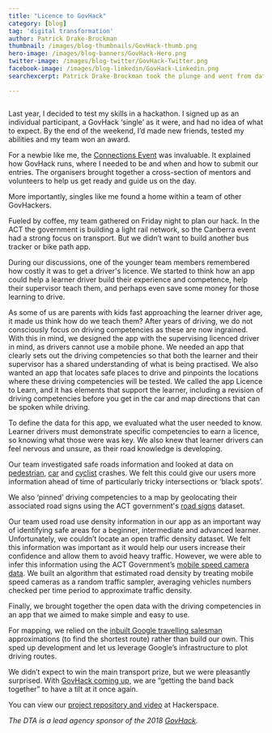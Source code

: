```yaml
---
title: "Licence to GovHack"
category: [blog]
tag: 'digital transformation'
author: Patrick Drake-Brockman
thumbnail: /images/blog-thumbnails/GovHack-thumb.png
hero-image: /images/blog-banners/GovHack-Hero.png
twitter-image: /images/blog-twitter/GovHack-Twitter.png
facebook-image: /images/blog-linkedin/GovHack-Linkedin.png
searchexcerpt: Patrick Drake-Brockman took the plunge and went from data analyst to hackathon contestant. He shares his GovHack experience working on a solution to help learner drivers get their licence more easily, using open data.

---
```

<figure>
  <img src="{{ site.url }}{{ site.baseurl }}{{ page.hero-image }}" alt=""/><br />
</figure>

Last year, I decided to test my skills in a hackathon. I signed up as an individual participant, a GovHack ‘single’ as it were, and had no idea of what to expect. By the end of the weekend, I’d made new friends, tested my abilities and my team won an award.

For a newbie like me, the [Connections Event](https://2018.hackerspace.govhack.org/connections) was invaluable. It explained how GovHack runs, where I needed to be and when and how to submit our entries. The organisers brought together a cross-section of mentors and volunteers to help us get ready and guide us on the day.

More importantly, singles like me found a home within a team of other GovHackers.

Fueled by coffee, my team gathered on Friday night to plan our hack. In the ACT the government is building a light rail network, so the Canberra event had a strong focus on transport. But we didn’t want to build another bus tracker or bike path app.

During our discussions, one of the younger team members remembered how costly it was to get a driver's licence. We started to think how an app could help a learner driver build their experience and competence, help their supervisor teach them, and perhaps even save some money for those learning to drive.

As some of us are parents with kids fast approaching the learner driver age, it made us think how do we teach them? After years of driving, we do not consciously focus on driving competencies as these are now ingrained. With this in mind, we designed the app with the supervising licenced driver in mind, as drivers cannot use a mobile phone. We needed an app that clearly sets out the driving competencies so that both the learner and their supervisor has a shared understanding of what is being practised. We also wanted an app that locates safe places to drive and pinpoints the locations where these driving competencies will be tested. We called the app Licence to Learn, and it has elements that support the learner, including a revision of driving competencies before you get in the car and map directions that can be spoken while driving.

To define the data for this app, we evaluated what the user needed to know. Learner drivers must demonstrate specific competencies to earn a licence, so knowing what those were was key. We also knew that learner drivers can feel nervous and unsure, as their road knowledge is developing.

Our team investigated safe roads information and looked at data on [pedestrian](https://www.data.act.gov.au/Justice-Safety-and-Emergency/Pedestrian-Crashes/emq2-8bc4), [car](https://www.data.act.gov.au/Transport/CBR-crash/bhhq-5z39) and [cyclist](https://www.data.act.gov.au/Justice-Safety-and-Emergency/Cyclist-Crashes/n2kg-qkwj) crashes. We felt this could give our users more information ahead of time of particularly tricky intersections or ‘black spots’.

We also ‘pinned’ driving competencies to a map by geolocating their associated road signs using the ACT government's [road signs](https://www.data.act.gov.au/Transport/Road-Signs-in-the-ACT/5x84-xpn7) dataset.

Our team used road use density information in our app as an important way of identifying safe areas for a beginner, intermediate and advanced learner. Unfortunately, we couldn’t locate an open traffic density dataset. We felt this information was important as it would help our users increase their confidence and allow them to avoid heavy traffic. However, we were able to infer this information using the ACT Government’s [mobile speed camera data](https://www.data.act.gov.au/Justice-Safety-and-Emergency/Traffic-speed-camera-locations/426s-vdu4). We built an algorithm that estimated road density by treating mobile speed cameras as a random traffic sampler, averaging vehicles numbers checked per time period to approximate traffic density.

Finally, we brought together the open data with the driving competencies in an app that we aimed to make simple and easy to use.  

For mapping, we relied on the [inbuilt Google travelling salesman](https://developers.google.com/optimization/routing/tsp) approximations (to find the shortest route) rather than build our own. This sped up development and let us leverage Google’s infrastructure to plot driving routes.

We didn’t expect to win the main transport prize, but we were pleasantly surprised. With [GovHack coming up](https://2018.hackerspace.govhack.org/competition_events), we are “getting the band back together” to have a tilt at it once again.

You can view our [project repository and video](https://2017.hackerspace.govhack.org/project/licence-learn) at Hackerspace.

_The DTA is a lead agency sponsor of the 2018 [GovHack](https://www.govhack.org/)._
